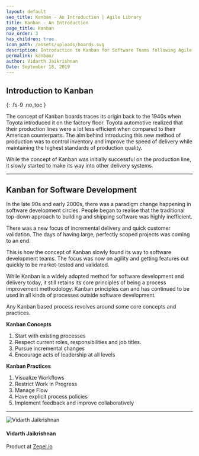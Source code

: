 ```yaml
---
layout: default
seo_title: Kanban - An Introduction | Agile Library
title: Kanban - An Introduction
page_title: Kanban
nav_order: 3
has_children: true
icon_path: /assets/uploads/boards.svg
description: Introduction to Kanban for Software Teams following Agile Methodology
permalink: kanban/
author: Vidarth Jaikrishnan
Date: September 18, 2019
---
```


## Introduction to Kanban
{: .fs-9 .no_toc }

The concept of Kanban boards traces its origin back to the 1940s when Toyota introduced it on the factory floor. Toyota automotive realized that their production lines were a lot less efficient when compared to their American counterparts. The aim behind introducing this new method of production was to control inventory and improve the speed of delivery while maintaining the highest standards of production quality.

While the concept of Kanban was initially successful on the production line, it slowly started to make its way into other delivery systems.

---

## Kanban for Software Development

In the late 90s and early 2000s, there was a paradigm change happening in software development circles. People began to realise that the traditional top-down approach to building and shipping software was highly inefficient. 

There was a new focus of incremental delivery and quick customer validation. The days of having large, perfectly scoped projects was coming to an end. 

This is how the concept of Kanban slowly found its way to software development teams. The focus was now on agility and getting features out quickly to be market-tested and validated. 

While Kanban is a widely adopted method for software development and delivery today, it still retains its core principles of being a process improvement methodology. Kanban principles can and has continued to be used in all kinds of processes outside software development. 

Any Kanban based process revolves around some core concepts and practices.

**Kanban Concepts**
1. Start with existing processes
1. Respect current roles, responsibilities and job titles.
1. Pursue incremental changes
1. Encourage acts of leadership at all levels

**Kanban Practices**
1. Visualize Workflows
1. Restrict Work in Progress
1. Manage Flow
1. Have explicit process policies
1. Implement feedback and improve collaboratively

---

<section class="author-card">
        <img class="author-profile-image" src="/agile/assets/uploads/vidarth.png" alt="Vidarth Jaikrishnan">
        <section class="author-card-content">
        <h4 class="author-card-name">Vidarth Jaikrishnan</h4>
            <p>Product at <a href="https://zepel.io/">Zepel.io</a></p>
    </section>
</section>